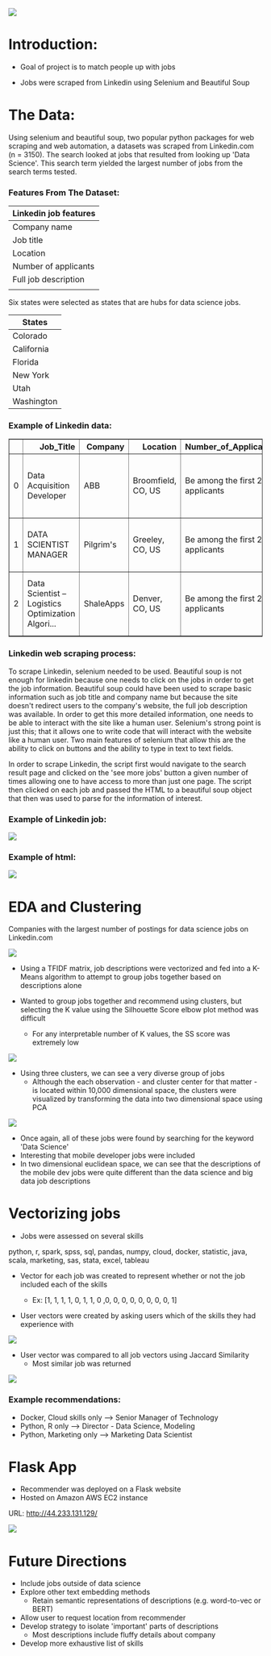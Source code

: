 ![](imgs/Top-Data-Science-Jobs.png)

# Introduction:

* Goal of project is to match people up with jobs

* Jobs were scraped from Linkedin using Selenium and Beautiful Soup

# The Data:
Using selenium and beautiful soup, two popular python packages for web scraping and web automation, a datasets was scraped from Linkedin.com (n = 3150). The search looked at jobs that resulted from looking up 'Data Science'. This search term yielded the largest number of jobs from the search terms tested.

### Features From The Dataset:
| Linkedin job features  |
| ---------------------- |
| Company name           |
| Job title              |
| Location               |
| Number of applicants   |
| Full job description   |
|                        |

Six states were selected as states that are hubs for data science jobs.

 | States        |
 | ------------- |
 | Colorado      |
 | California    |
 | Florida       |
 | New York      |
 | Utah          |
 | Washington    |

### Example of Linkedin data:

<table border="1" class="dataframe">
  <thead>
    <tr style="text-align: right;">
      <th></th>
      <th>Job_Title</th>
      <th>Company</th>
      <th>Location</th>
      <th>Number_of_Applicants</th>
      <th>Description</th>
    </tr>
  </thead>
  <tbody>
    <tr>
      <td>0</td>
      <td>Data Acquisition Developer</td>
      <td>ABB</td>
      <td>Broomfield, CO, US</td>
      <td>Be among the first 25 applicants</td>
      <td>Join ABB and work in a team that is dedicated ...</td>
    </tr>
    <tr>
      <td>1</td>
      <td>DATA SCIENTIST MANAGER</td>
      <td>Pilgrim's</td>
      <td>Greeley, CO, US</td>
      <td>Be among the first 25 applicants</td>
      <td>Pilgrim’s is the second largest chicken produc...</td>
    </tr>
    <tr>
      <td>2</td>
      <td>Data Scientist – Logistics Optimization Algori...</td>
      <td>ShaleApps</td>
      <td>Denver, CO, US</td>
      <td>Be among the first 25 applicants</td>
      <td>Location: Denver, CO – Relocation Offered. Rem...</td>
    </tr>
  </tbody>
</table>
</div>

### Linkedin web scraping process:
To scrape Linkedin, selenium needed to be used. Beautiful soup is not enough for linkedin because one needs to click on the jobs in order to get the job information. Beautiful soup could have been used to scrape basic information such as job title and company name but because the site doesn't redirect users to the company's website, the full job description was available. In order to get this more detailed information, one needs to be able to interact with the site like a human user. Selenium's strong point is just this; that it allows one to write code that will interact with the website like a human user. Two main features of selenium that allow this are the ability to click on buttons and the ability to type in text to text fields.

In order to scrape Linkedin, the script first would navigate to the search result page and clicked on the 'see more jobs' button a given number of times allowing one to have access to more than just one page. The script then clicked on each job and passed the HTML to a beautiful soup object that then was used to parse for the information of interest.

### Example of Linkedin job:
![](imgs/Example_of_linkedin_job.png)

### Example of html:

![](imgs/html_example.png)

# EDA and Clustering

Companies with the largest number of postings for data science jobs on Linkedin.com

![](imgs/num_job_postings.png)

* Using a TFIDF matrix, job descriptions were vectorized and fed into a K-Means algorithm to attempt to group jobs together based on descriptions alone

* Wanted to group jobs together and recommend using clusters, but selecting the K value using the Silhouette Score elbow plot method was difficult
  * For any interpretable number of K values, the SS score was extremely low

![](imgs/selection_kvalue.png)

* Using three clusters, we can see a very diverse group of jobs
  * Although the each observation - and cluster center for that matter - is located within 10,000 dimensional space, the clusters were visualized by transforming the data into two dimensional space using PCA

![](imgs/pca_kmeans_3_clusters.png)

* Once again, all of these jobs were found by searching for the keyword 'Data Science'
 * Interesting that mobile developer jobs were included
 * In two dimensional euclidean space, we can see that the descriptions of the mobile dev jobs were quite different than the data science and big data job descriptions

# Vectorizing jobs

* Jobs were assessed on several skills

python, r, spark, spss, sql, pandas, numpy, cloud, docker, statistic, java, scala, marketing, sas, stata, excel, tableau

* Vector for each job was created to represent whether or not the job included each of the skills
    * Ex: [1, 1, 1, 1, 0, 1, 1, 0 ,0, 0, 0, 0, 0, 0, 0, 0, 1]

* User vectors were created by asking users which of the skills they had experience with

![](imgs/Jaccard_Index.png)

* User vector was compared to all job vectors using Jaccard Similarity
    * Most similar job was returned

![](imgs/recommender_flow_chart.png)

### Example recommendations:
* Docker, Cloud skills only --> Senior Manager of Technology
* Python, R only --> Director - Data Science, Modeling
* Python, Marketing only --> Marketing Data Scientist


# Flask App

* Recommender was deployed on a Flask website
* Hosted on Amazon AWS EC2 instance

URL: http://44.233.131.129/

![](imgs/recommender_app.png)

# Future Directions
* Include jobs outside of data science
* Explore other text embedding methods
  * Retain semantic representations of descriptions (e.g. word-to-vec or BERT)
* Allow user to request location from recommender
* Develop strategy to isolate 'important' parts of descriptions
  * Most descriptions include fluffy details about company
* Develop more exhaustive list of skills

